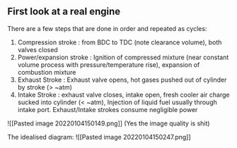 ## First look at a real engine
There are a few steps that are done in order and repeated as cycles:
1) Compression stroke : from BDC to TDC (note clearance volume), both valves closed
2) Power/expansion stroke : Ignition of compressed mixture (near constant volume process with pressure/temperature rise), expansion of combustion mixture
3) Exhaust Stroke : Exhaust valve opens, hot gases pushed out of cylinder by stroke (> ~atm)
4) Intake Stroke : exhaust valve closes, intake open, fresh cooler air charge sucked into cylinder (< ~atm), Injection of liquid fuel usually through intake port. Exhaust/Intake strokes consume negligible power

![[Pasted image 20220104150149.png]]
(Yes the image quality is shit)

The idealised diagram:
![[Pasted image 20220104150247.png]]